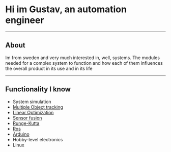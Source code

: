 # Hi im Gustav, an automation engineer
<hr>

## About
Im from sweden and very much interested in, well, systems. 
The modules needed for a complex system to function and how each of them influences the overall product in its use and in its life
<hr>

## Functionality I know
- System simulation
- [Multiple Object tracking](https://en.wikipedia.org/wiki/Multiple_object_tracking)
- [Linear Optimization](https://en.wikipedia.org/wiki/Linear_programming)
- [Sensor fusion](https://en.wikipedia.org/wiki/Sensor_fusion)
- [Runge-Kutta](https://en.wikipedia.org/wiki/Runge%E2%80%93Kutta_methods)
- [Ros](https://www.ros.org/)
- [Arduino](https://www.arduino.cc/)
- Hobby-level electronics
- Linux
